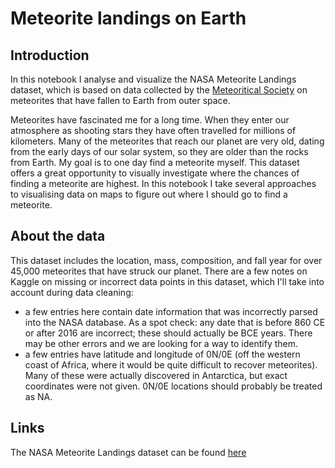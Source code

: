 # Meteorite landings on Earth

## Introduction
In this notebook I analyse and visualize the NASA Meteorite Landings dataset, which is based on data collected by the [Meteoritical Society](https://www.lpi.usra.edu/meteor/) on meteorites that have fallen to Earth from outer space. 

Meteorites have fascinated me for a long time. When they enter our atmosphere as shooting stars they have often travelled for millions of kilometers. Many of the meteorites that reach our planet are very old, dating from the early days of our solar system, so they are older than the rocks from Earth. My goal is to one day find a meteorite myself. This dataset offers a great opportunity to visually investigate where the chances of finding a meteorite are highest. In this notebook I take several approaches to visualising data on maps to figure out where I should go to find a meteorite.

## About the data
This dataset includes the location, mass, composition, and fall year for over 45,000 meteorites that have struck our planet. There are a few notes on Kaggle on missing or incorrect data points in this dataset, which I'll take into account during data cleaning:
* a few entries here contain date information that was incorrectly parsed into the NASA database. As a spot check: any date that is before 860 CE or after 2016 are incorrect; these should actually be BCE years. There may be other errors and we are looking for a way to identify them.
* a few entries have latitude and longitude of 0N/0E (off the western coast of Africa, where it would be quite difficult to recover meteorites). Many of these were actually discovered in Antarctica, but exact coordinates were not given. 0N/0E locations should probably be treated as NA.

## Links
The NASA Meteorite Landings dataset can be found [here](https://www.kaggle.com/nasa/meteorite-landings)
